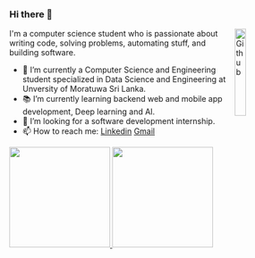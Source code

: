 ### Hi there 👋

<img width="20%" align="right" alt="Github" src="https://i.pinimg.com/originals/51/a8/a9/51a8a962fe363df1f7bd07d0a1e7c5f3.gif" />



I'm a computer science student who is passionate about writing code, solving problems, automating stuff, and building software.

- 🔭 I’m currently a Computer Science and Engineering student specialized in Data Science and Engineering at Unversity of Moratuwa Sri Lanka.
- 📚 I’m currently learning backend web and mobile app development, Deep learning and AI.
- 👯 I’m looking for a software development internship. 
- 📫 How to reach me: [Linkedin](https://www.linkedin.com/in/tharoosha-vihidun-b6450019a/) [Gmail](tharooshavihidun@gmail.com)


<a href="https://github.com/AVS1508">
  <img height="180em" src="https://github-readme-stats.vercel.app/api?username=tharoosha&theme=dark&show_icons=true" />

  <img height="180em" src="https://github-readme-stats.vercel.app/api/top-langs/?username=tharoosha&theme=dark&layout=compact" />
</a>
